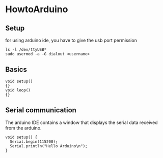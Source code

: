 # HowtoArduino

## Setup

for using arduino ide, you have to give the usb port permission

```
ls -l /dev/ttyUSB*
sudo usermod -a -G dialout <username>
```
## Basics

```
void setup()
{}
void loop()
{}
```



## Serial communication

The arduino IDE contains a window that displays the serial data received from the arduino.

```
void setup() {
  Serial.begin(115200);
  Serial.println("Hello Arduino\n");
}
```
